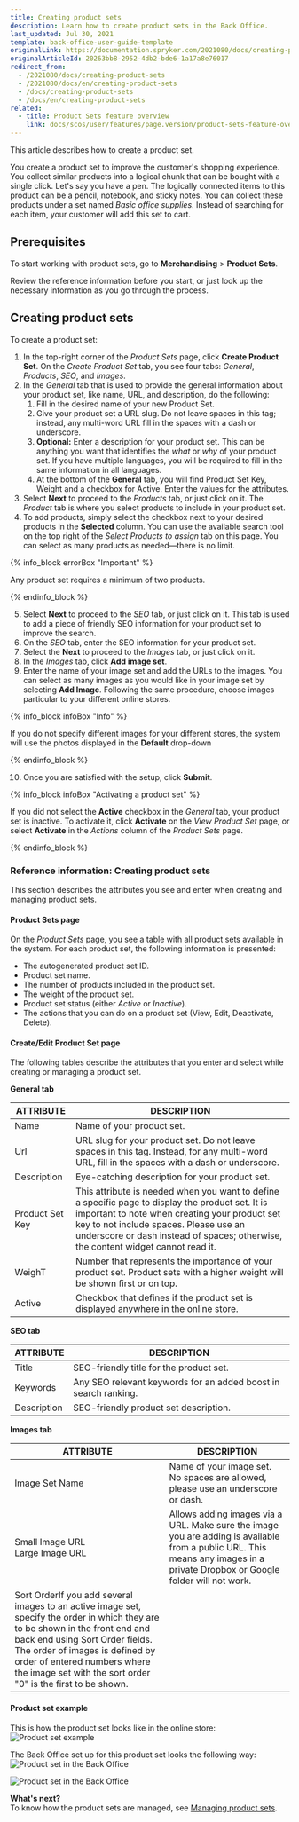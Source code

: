 ```yaml
---
title: Creating product sets
description: Learn how to create product sets in the Back Office.
last_updated: Jul 30, 2021
template: back-office-user-guide-template
originalLink: https://documentation.spryker.com/2021080/docs/creating-product-sets
originalArticleId: 20263bb8-2952-4db2-bde6-1a17a8e76017
redirect_from:
  - /2021080/docs/creating-product-sets
  - /2021080/docs/en/creating-product-sets
  - /docs/creating-product-sets
  - /docs/en/creating-product-sets
related:
  - title: Product Sets feature overview
    link: docs/scos/user/features/page.version/product-sets-feature-overview.html
---
```


This article describes how to create a product set.

You create a product set to improve the customer's shopping experience. You collect similar products into a logical chunk that can be bought with a single click. Let's say you have a pen. The logically connected items to this product can be a pencil, notebook, and sticky notes. You can collect these products under a set named _Basic office supplies_. Instead of searching for each item, your customer will add this set to cart.

## Prerequisites

To start working with product sets, go to **Merchandising** > **Product Sets**.

Review the reference information before you start, or just look up the necessary information as you go through the process.

## Creating product sets

To create a product set:
1. In the top-right corner of the *Product Sets* page, click **Create Product Set**.
    On the *Create Product Set* tab, you see four tabs: *General*, *Products*, *SEO*, and *Images*.
2. In the *General* tab that is used to provide the general information about your product set, like name, URL, and description, do the following:
    1. Fill in the desired name of your new Product Set.
    2. Give your product set a URL slug. Do not leave spaces in this tag; instead, any multi-word URL fill in the spaces with a dash or underscore.
    3. **Optional:** Enter a description for your product set. This can be anything you want that identifies the _what_ or _why_ of your product set.
    If you have multiple languages, you will be required to fill in the same information in all languages.
    4. At the bottom of the **General** tab, you will find Product Set Key, Weight and a checkbox for Active. Enter the values for the attributes.
3. Select **Next** to proceed to the *Products* tab, or just click on it.
    The *Product* tab is where you select products to include in your product set.
4. To add products, simply select the checkbox next to your desired products in the **Selected** column. You can use the available search tool on the top right of the *Select Products to assign* tab on this page. You can select as many products as needed—there is no limit.

{% info_block errorBox "Important" %}

Any product set requires a minimum of two products.

{% endinfo_block %}

5. Select **Next** to proceed to the *SEO* tab, or just click on it.
    This tab is used to add a piece of friendly SEO information for your product set to improve the search.
6. On the *SEO* tab, enter the SEO information for your product set.
7. Select the **Next** to proceed to the *Images* tab, or just click on it.
8. In the *Images* tab, click **Add image set**.
9. Enter the name of your image set and add the URLs to the images.
You can select as many images as you would like in your image set by selecting **Add Image**.
Following the same procedure, choose images particular to your different online stores.

{% info_block infoBox "Info" %}

If you do not specify different images for your different stores, the system will use the photos displayed in the **Default** drop-down

{% endinfo_block %}

10. Once you are satisfied with the setup, click **Submit**.

{% info_block infoBox "Activating a product set" %}

If you did not select the **Active** checkbox in the *General* tab, your product set is inactive.
To activate it, click **Activate** on the *View Product Set* page, or select **Activate** in the _Actions_ column of the *Product Sets* page.

{% endinfo_block %}

### Reference information: Creating product sets
<a name="reference-information-creating-product-sets"></a>

This section describes the attributes you see and enter when creating and managing product sets.

#### Product Sets page

On the *Product Sets* page, you see a table with all product sets available in the system.
For each product set, the following information is presented:
* The autogenerated product set ID.
* Product set name.
* The number of products included in the product set.
* The weight of the product set.
* Product set status (either *Active* or *Inactive*).
* The actions that you can do on a product set (View, Edit, Deactivate, Delete).

#### Create/Edit Product Set page

The following tables describe the attributes that you enter and select while creating or managing a product set.

**General tab**

| ATTRIBUTE |DESCRIPTION  |
| --- | --- |
| Name | Name of your product set. |
| Url | URL slug for your product set. Do not leave spaces in this tag. Instead, for any multi-word URL, fill in the spaces with a dash or underscore.|
| Description | Eye-catching description for your product set. |
| Product Set Key |This attribute is needed when you want to define a specific page to display the product set. It is important to note when creating your product set key to not include spaces. Please use an underscore or dash instead of spaces; otherwise, the content widget cannot read it. |
| WeighT | Number that represents the importance of your product set. Product sets with a higher weight will be shown first or on top.|
| Active | Checkbox that defines if the product set is displayed anywhere in the online store. |

**SEO tab**

| ATTRIBUTE | DESCRIPTION|
| --- | --- |
| Title | SEO-friendly title for the product set. |
| Keywords| Any SEO relevant keywords for an added boost in search ranking. |
| Description | SEO-friendly product set description.  |

**Images tab**

| ATTRIBUTE | DESCRIPTION|
| --- | --- |
| Image Set Name | Name of your image set. No spaces are allowed, please use an underscore or dash. |
| Small Image URL<br>Large Image URL | Allows adding images via a URL. Make sure the image you are adding is available from a public URL. This means any images in a private Dropbox or Google folder will not work. |
| Sort OrderIf you add several images to an active image set, specify the order in which they are to be shown in the front end and back end using Sort Order fields. The order of images is defined by order of entered numbers where the image set with the sort order "0" is the first to be shown. |  

#### Product set example

This is how the product set looks like in the online store:
![Product set example](https://spryker.s3.eu-central-1.amazonaws.com/docs/User+Guides/Back+Office+User+Guides/Products/Products/Product+Sets/Product+Sets%3A+Reference+Information/product-set-example.png)

The Back Office set up for this product set looks the following way:
![Product set in the Back Office](https://spryker.s3.eu-central-1.amazonaws.com/docs/User+Guides/Back+Office+User+Guides/Products/Products/Product+Sets/Product+Sets%3A+Reference+Information/product-set-in-back-office.png)

![Product set in the Back Office](https://spryker.s3.eu-central-1.amazonaws.com/docs/User+Guides/Back+Office+User+Guides/Products/Products/Product+Sets/Product+Sets%3A+Reference+Information/product-set-example-in-back-office.png)

**What's next?**
<br>To know how the product sets are managed, see [Managing product sets](/docs/scos/user/back-office-user-guides/{{page.version}}/merchandising/product-sets/managing-product-sets.html).
